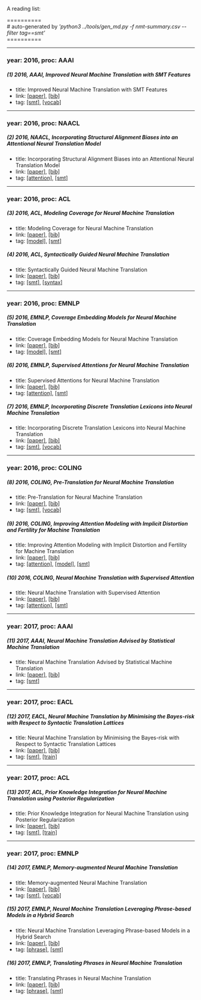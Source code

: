 A reading list:

==========<br>
\# auto-generated by *'python3 ../tools/gen_md.py -f nmt-summary.csv --filter tag==smt'*<br>==========

-----
### year: 2016, proc: AAAI

##### (1) 2016, AAAI, Improved Neural Machine Translation with SMT Features

* title: Improved Neural Machine Translation with SMT Features
* link: [[paper]](https://www.aaai.org/ocs/index.php/AAAI/AAAI16/paper/view/12189), [[bib]](https://www.aaai.org/ocs/index.php/AAAI/AAAI16/paper/view/12189.bib)
* tag: [[smt]](smt.md), [[vocab]](vocab.md)


-----
### year: 2016, proc: NAACL

##### (2) 2016, NAACL, Incorporating Structural Alignment Biases into an Attentional Neural Translation Model

* title: Incorporating Structural Alignment Biases into an Attentional Neural Translation Model
* link: [[paper]](http://www.aclweb.org/anthology/N16-1102), [[bib]](http://www.aclweb.org/anthology/N16-1102.bib)
* tag: [[attention]](attention.md), [[smt]](smt.md)


-----
### year: 2016, proc: ACL

##### (3) 2016, ACL, Modeling Coverage for Neural Machine Translation

* title: Modeling Coverage for Neural Machine Translation
* link: [[paper]](http://www.aclweb.org/anthology/P16-1008), [[bib]](http://www.aclweb.org/anthology/P16-1008.bib)
* tag: [[model]](model.md), [[smt]](smt.md)


##### (4) 2016, ACL, Syntactically Guided Neural Machine Translation

* title: Syntactically Guided Neural Machine Translation
* link: [[paper]](http://www.aclweb.org/anthology/P16-2049), [[bib]](http://www.aclweb.org/anthology/P16-2049.bib)
* tag: [[smt]](smt.md), [[syntax]](syntax.md)


-----
### year: 2016, proc: EMNLP

##### (5) 2016, EMNLP, Coverage Embedding Models for Neural Machine Translation

* title: Coverage Embedding Models for Neural Machine Translation
* link: [[paper]](https://aclweb.org/anthology/D16-1096), [[bib]](https://aclweb.org/anthology/D16-1096.bib)
* tag: [[model]](model.md), [[smt]](smt.md)


##### (6) 2016, EMNLP, Supervised Attentions for Neural Machine Translation

* title: Supervised Attentions for Neural Machine Translation
* link: [[paper]](https://aclweb.org/anthology/D16-1249), [[bib]](https://aclweb.org/anthology/D16-1249.bib)
* tag: [[attention]](attention.md), [[smt]](smt.md)


##### (7) 2016, EMNLP, Incorporating Discrete Translation Lexicons into Neural Machine Translation

* title: Incorporating Discrete Translation Lexicons into Neural Machine Translation
* link: [[paper]](https://www.aclweb.org/anthology/D16-1162), [[bib]](https://www.aclweb.org/anthology/D16-1162.bib)
* tag: [[smt]](smt.md), [[vocab]](vocab.md)


-----
### year: 2016, proc: COLING

##### (8) 2016, COLING, Pre-Translation for Neural Machine Translation

* title: Pre-Translation for Neural Machine Translation
* link: [[paper]](http://www.aclweb.org/anthology/C16-1172), [[bib]](http://www.aclweb.org/anthology/C16-1172.bib)
* tag: [[smt]](smt.md), [[vocab]](vocab.md)


##### (9) 2016, COLING, Improving Attention Modeling with Implicit Distortion and Fertility for Machine Translation

* title: Improving Attention Modeling with Implicit Distortion and Fertility for Machine Translation
* link: [[paper]](http://www.aclweb.org/anthology/C16-1290), [[bib]](http://www.aclweb.org/anthology/C16-1290.bib)
* tag: [[attention]](attention.md), [[model]](model.md), [[smt]](smt.md)


##### (10) 2016, COLING, Neural Machine Translation with Supervised Attention

* title: Neural Machine Translation with Supervised Attention
* link: [[paper]](http://www.aclweb.org/anthology/C16-1291), [[bib]](http://www.aclweb.org/anthology/C16-1291.bib)
* tag: [[attention]](attention.md), [[smt]](smt.md)


-----
### year: 2017, proc: AAAI

##### (11) 2017, AAAI, Neural Machine Translation Advised by Statistical Machine Translation

* title: Neural Machine Translation Advised by Statistical Machine Translation
* link: [[paper]](https://arxiv.org/abs/1610.05150), [[bib]](https://arxiv.org/abs/1610.05150.bib)
* tag: [[smt]](smt.md)


-----
### year: 2017, proc: EACL

##### (12) 2017, EACL, Neural Machine Translation by Minimising the Bayes-risk with Respect to Syntactic Translation Lattices

* title: Neural Machine Translation by Minimising the Bayes-risk with Respect to Syntactic Translation Lattices
* link: [[paper]](http://www.aclweb.org/anthology/E17-2058), [[bib]](http://www.aclweb.org/anthology/E17-2058.bib)
* tag: [[smt]](smt.md), [[train]](train.md)


-----
### year: 2017, proc: ACL

##### (13) 2017, ACL, Prior Knowledge Integration for Neural Machine Translation using Posterior Regularization

* title: Prior Knowledge Integration for Neural Machine Translation using Posterior Regularization
* link: [[paper]](http://aclweb.org/anthology/P17-1139), [[bib]](http://aclweb.org/anthology/P17-1139.bib)
* tag: [[smt]](smt.md), [[train]](train.md)


-----
### year: 2017, proc: EMNLP

##### (14) 2017, EMNLP, Memory-augmented Neural Machine Translation

* title: Memory-augmented Neural Machine Translation
* link: [[paper]](http://aclweb.org/anthology/D17-1147), [[bib]](http://aclweb.org/anthology/D17-1147.bib)
* tag: [[smt]](smt.md), [[vocab]](vocab.md)


##### (15) 2017, EMNLP, Neural Machine Translation Leveraging Phrase-based Models in a Hybrid Search

* title: Neural Machine Translation Leveraging Phrase-based Models in a Hybrid Search
* link: [[paper]](http://aclweb.org/anthology/D17-1149), [[bib]](http://aclweb.org/anthology/D17-1149.bib)
* tag: [[phrase]](phrase.md), [[smt]](smt.md)


##### (16) 2017, EMNLP, Translating Phrases in Neural Machine Translation

* title: Translating Phrases in Neural Machine Translation
* link: [[paper]](http://aclweb.org/anthology/D17-1150), [[bib]](http://aclweb.org/anthology/D17-1150.bib)
* tag: [[phrase]](phrase.md), [[smt]](smt.md)



